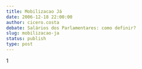 ```yaml
---
title: Mobilizacao Já
date: 2006-12-18 22:00:00
author: cicero.costa
debate: Salários dos Parlamentares: como definir?
slug: mobilizacao-ja
status: publish 
type: post
---
```


1
